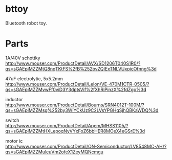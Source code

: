 bttoy
=====
Bluetooth robot toy.

Parts
=====
1A/40V schottky  
http://www.mouser.com/ProductDetail/AVX/SD1206T040S1R0/?qs=sGAEpiMZZMtQ8nqTKtFS%2fB%252bvZQIExTNLVUxpicOfnng%3d

47uF electrolytic, 5x5.2mm  
http://www.mouser.com/ProductDetail/Lelon/VE-470M1CTR-0505/?qs=sGAEpiMZZMvwFf0viD3Y3dptsVif%2fXhRiPinzX%2fdZgo%3d

inductor  
http://www.mouser.com/ProductDetail/Bourns/SRN4012T-100M/?qs=sGAEpiMZZMsg%252by3WlYCkUz9C2LVsYPGHqSjhQBKaWDQ%3d

switch  
http://www.mouser.com/ProductDetail/Apem/MHSS1105/?qs=sGAEpiMZZMtHXLepoqNyVYxFoZ6bbHER8MOeX4eGSrE%3d

motor ic  
http://www.mouser.com/ProductDetail/ON-Semiconductor/LV8548MC-AH/?qs=sGAEpiMZZMuleuVm2ofeX1ZeyMQNcmgu
